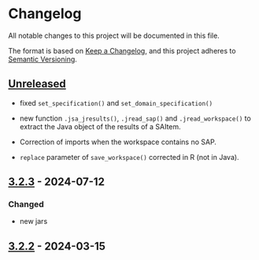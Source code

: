 # Changelog

All notable changes to this project will be documented in this file.

The format is based on [Keep a Changelog](https://keepachangelog.com/en/1.1.0/), and this project adheres
to [Semantic Versioning](https://semver.org/spec/v2.0.0.html).

## [Unreleased]

* fixed `set_specification()` and `set_domain_specification()`

* new function `.jsa_jresults()`, `.jread_sap()` and `.jread_workspace()` to  extract the Java object of the results of a SAItem.

* Correction of imports when the workspace contains no SAP.

* `replace` parameter of `save_workspace()` corrected in R (not in Java).

## [3.2.3] - 2024-07-12


### Changed

* new jars

## [3.2.2] - 2024-03-15

[Unreleased]: https://github.com/rjdverse/rjd3workspace/compare/v3.2.3...HEAD
[3.2.3]: https://github.com/rjdverse/rjd3workspace/compare/v3.2.2...v3.2.3
[3.2.2]: https://github.com/rjdverse/rjd3workspace/releases/tag/v3.2.2

